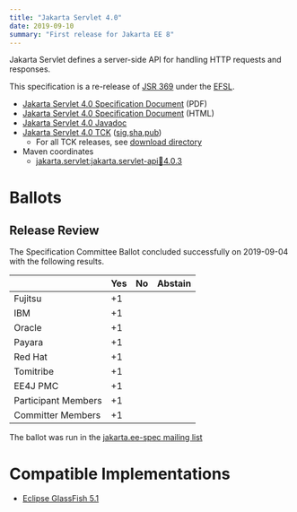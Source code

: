 ```yaml
---
title: "Jakarta Servlet 4.0"
date: 2019-09-10
summary: "First release for Jakarta EE 8"
---
```

Jakarta Servlet defines a server-side API for handling HTTP requests and responses.

This specification is a re-release of [JSR 369](http://jcp.org/en/jsr/detail?id=369) under the [EFSL](https://www.eclipse.org/legal/efsl/).

* [Jakarta Servlet 4.0 Specification Document](./servlet-spec-4.0.pdf) (PDF)
* [Jakarta Servlet 4.0 Specification Document](./servlet-spec-4.0.html) (HTML)
* [Jakarta Servlet 4.0 Javadoc](./apidocs)
* [Jakarta Servlet 4.0 TCK](https://download.eclipse.org/jakartaee/servlet/4.0/jakarta-servlet-tck-4.0.0.zip) ([sig](https://download.eclipse.org/jakartaee/servlet/4.0/jakarta-servlet-tck-4.0.0.zip.sig),[sha](https://download.eclipse.org/jakartaee/servlet/4.0/jakarta-servlet-tck-4.0.0.zip.sha256),[pub](https://jakarta.ee/specifications/jakartaee-spec-committee.pub))
  * For all TCK releases, see [download directory](https://download.eclipse.org/jakartaee/servlet/4.0/)
* Maven coordinates
  * [jakarta.servlet:jakarta.servlet-api:jar:4.0.3](https://central.sonatype.com/artifact/jakarta.servlet/jakarta.servlet-api/4.0.3/jar)

# Ballots

## Release Review

The Specification Committee Ballot concluded successfully on 2019-09-04 with the following results.

|                       |  Yes    | No      | Abstain  |
|-----------------------|---------|---------|----------|
|Fujitsu                |   +1    |         |          |
|IBM                    |   +1    |         |          |
|Oracle                 |   +1    |         |          |
|Payara                 |   +1    |         |          |
|Red Hat                |   +1    |         |          |
|Tomitribe              |   +1    |         |          |
|EE4J PMC               |   +1    |         |          |
|Participant Members    |   +1    |         |          |
|Committer Members      |   +1    |         |          |

The ballot was run in the [jakarta.ee-spec mailing list](https://www.eclipse.org/lists/jakarta.ee-spec/msg00509.html)

# Compatible Implementations

* [Eclipse GlassFish 5.1](https://eclipse-ee4j.github.io/glassfish)